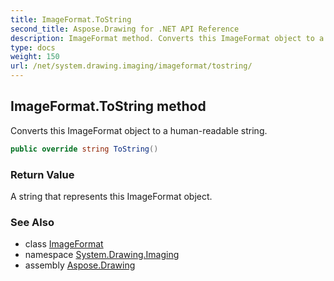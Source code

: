```yaml
---
title: ImageFormat.ToString
second_title: Aspose.Drawing for .NET API Reference
description: ImageFormat method. Converts this ImageFormat object to a humanreadable string
type: docs
weight: 150
url: /net/system.drawing.imaging/imageformat/tostring/
---
```

## ImageFormat.ToString method

Converts this ImageFormat object to a human-readable string.

```csharp
public override string ToString()
```

### Return Value

A string that represents this ImageFormat object.

### See Also

* class [ImageFormat](../)
* namespace [System.Drawing.Imaging](../../imageformat/)
* assembly [Aspose.Drawing](../../../)



